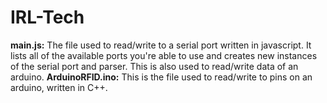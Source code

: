 # IRL-Tech   
**main.js:** The file used to read/write to a serial port written in javascript. It lists all of the available ports you're able to use and creates new instances of the serial port and parser. This is also used to read/write data of an arduino.
**ArduinoRFID.ino:** This is the file used to read/write to pins on an arduino, written in C++.